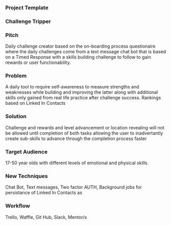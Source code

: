 ### Project Template

### Challenge Tripper

### Pitch

Daily challenge creator based on the on-boarding process questionaire where the daily challenges come from a text message chat bot that is based on a Timed Response with a skills building challenge to follow to gain rewards or user functionability.

### Problem

A daily tool to require self-awareness to measure strengths and weaknesses while building and improving the latter along with additional skills only gained from real life practice after challenge success. Rankings based on Linked In Contacts

### Solution

Challenge and rewards and level advancement or location revealing will not be allowed until completion of both tasks allowing the user to inadvertantly create sub-skills to advance through the completion process faster

### Target Audience

17-50 year olds with different levels of emotional and physical skills. 

### New Techniques

Chat Bot, Text messages, Two factor AUTH, Background jobs for persistance of Linked In Contacts as 

### Workflow

Trello, Waffle, Git Hub, Slack, Mentor/s
